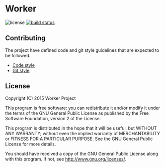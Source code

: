 # Worker
![license](https://img.shields.io/badge/license-GPLv2-blue.svg)
[![build status](http://gitlab.raatiniemi.me/ci/projects/6/status.png?ref=master)](http://gitlab.raatiniemi.me/ci/projects/6?ref=master)

## Contributing

The project have defined code and git style guidelines that are expected to be followed.

* [Code style](https://source.android.com/source/code-style.html)
* [Git style](https://github.com/agis-/git-style-guide)

## License

Copyright (C) 2015 Worker Project

This program is free software: you can redistribute it and/or modify
it under the terms of the GNU General Public License as published by
the Free Software Foundation, version 2 of the License.

This program is distributed in the hope that it will be useful,
but WITHOUT ANY WARRANTY; without even the implied warranty of
MERCHANTABILITY or FITNESS FOR A PARTICULAR PURPOSE.  See the
GNU General Public License for more details.

You should have received a copy of the GNU General Public License
along with this program.  If not, see <http://www.gnu.org/licenses/>.
